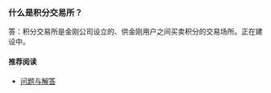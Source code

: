 ### 什么是积分交易所？
答：积分交易所是金刚公司设立的、供金刚用户之间买卖积分的交易场所。正在建设中。

#### 推荐阅读
- [问题与解答](https://a2zitpro.github.io/web/列表-问题与解答)

